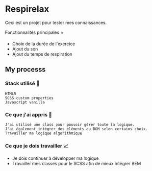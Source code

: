 # Respirelax

Ceci est un projet pour tester mes connaissances.

Fonctionnalités principales ⭐
- Choix de la durée de l'exercice
- Ajout du son
- Ajout du temps de respiration


## My processs

### Stack utilisé :hammer:

    HTML5
    SCSS custom properties
    Javascript vanilla

### Ce que j'ai appris 🧠

    J'ai utilisé une class pour pouvoir gérer toute la logique.
    J'ai également intégrer des éléments au DOM selon certains choix.
    Travailler ma logique algorithmique

### Ce que je dois travailler :chart_with_upwards_trend:

- Je dois continuer à développer ma logique
- Travailler mes classes pour le SCSS afin de mieux intégrer BEM
